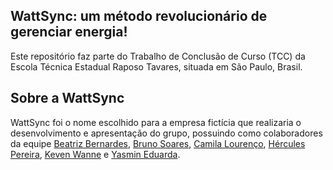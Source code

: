 ## WattSync: um método revolucionário de gerenciar energia!

Este repositório faz parte do Trabalho de Conclusão de Curso (TCC) da Escola Técnica Estadual Raposo Tavares, situada em São Paulo, Brasil.

## Sobre a WattSync

WattSync foi o nome escolhido para a empresa fictícia que realizaria o desenvolvimento e apresentação do grupo, possuindo como colaboradores da equipe  [Beatriz Bernardes](),  [Bruno Soares](),  [Camila Lourenço](),  [Hércules Pereira](https://www.linkedin.com/in/hercules-da-silva-pereira),  [Keven Wanne](www.linkedin.com/in/keven-wanne-14b0ab245) e  [Yasmin Eduarda]().
